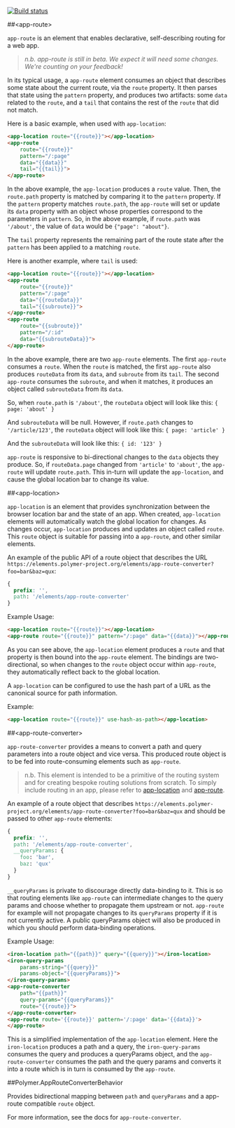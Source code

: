 
<!---

This README is automatically generated from the comments in these files:
app-location.html  app-route-converter-behavior.html  app-route-converter.html  app-route.html

Edit those files, and our readme bot will duplicate them over here!
Edit this file, and the bot will squash your changes :)

The bot does some handling of markdown. Please file a bug if it does the wrong
thing! https://github.com/PolymerLabs/tedium/issues

-->

[![Build status](https://travis-ci.org/PolymerElements/app-route.svg?branch=master)](https://travis-ci.org/PolymerElements/app-route)


##&lt;app-route&gt;

`app-route` is an element that enables declarative, self-describing routing
for a web app.

> *n.b. app-route is still in beta. We expect it will need some changes. We're counting on your feedback!*

In its typical usage, a `app-route` element consumes an object that describes
some state about the current route, via the `route` property. It then parses
that state using the `pattern` property, and produces two artifacts: some `data`
related to the `route`, and a `tail` that contains the rest of the `route` that
did not match.

Here is a basic example, when used with `app-location`:

```html
<app-location route="{{route}}"></app-location>
<app-route
    route="{{route}}"
    pattern="/:page"
    data="{{data}}"
    tail="{{tail}}">
</app-route>
```

In the above example, the `app-location` produces a `route` value. Then, the
`route.path` property is matched by comparing it to the `pattern` property. If
the `pattern` property matches `route.path`, the `app-route` will set or update
its `data` property with an object whose properties correspond to the parameters
in `pattern`. So, in the above example, if `route.path` was `'/about'`, the value
of `data` would be `{"page": "about"}`.

The `tail` property represents the remaining part of the route state after the
`pattern` has been applied to a matching `route`.

Here is another example, where `tail` is used:

```html
<app-location route="{{route}}"></app-location>
<app-route
    route="{{route}}"
    pattern="/:page"
    data="{{routeData}}"
    tail="{{subroute}}">
</app-route>
<app-route
    route="{{subroute}}"
    pattern="/:id"
    data="{{subrouteData}}">
</app-route>
```

In the above example, there are two `app-route` elements. The first
`app-route` consumes a `route`. When the `route` is matched, the first
`app-route` also produces `routeData` from its `data`, and `subroute` from
its `tail`. The second `app-route` consumes the `subroute`, and when it
matches, it produces an object called `subrouteData` from its `data`.

So, when `route.path` is `'/about'`, the `routeData` object will look like
this: `{ page: 'about' }`

And `subrouteData` will be null. However, if `route.path` changes to
`'/article/123'`, the `routeData` object will look like this:
`{ page: 'article' }`

And the `subrouteData` will look like this: `{ id: '123' }`

`app-route` is responsive to bi-directional changes to the `data` objects
they produce. So, if `routeData.page` changed from `'article'` to `'about'`,
the `app-route` will update `route.path`. This in-turn will update the
`app-location`, and cause the global location bar to change its value.



##&lt;app-location&gt;

`app-location` is an element that provides synchronization between the
browser location bar and the state of an app. When created, `app-location`
elements will automatically watch the global location for changes. As changes
occur, `app-location` produces and updates an object called `route`. This
`route` object is suitable for passing into a `app-route`, and other similar
elements.

An example of the public API of a route object that describes the URL
`https://elements.polymer-project.org/elements/app-route-converter?foo=bar&baz=qux`:

```css
{
  prefix: '',
  path: '/elements/app-route-converter'
}
```

Example Usage:

```html
<app-location route="{{route}}"></app-location>
<app-route route="{{route}}" pattern="/:page" data="{{data}}"></app-route>
```

As you can see above, the `app-location` element produces a `route` and that
property is then bound into the `app-route` element. The bindings are two-
directional, so when changes to the `route` object occur within `app-route`,
they automatically reflect back to the global location.

A `app-location` can be configured to use the hash part of a URL as the
canonical source for path information.

Example:

```html
<app-location route="{{route}}" use-hash-as-path></app-location>
```



##&lt;app-route-converter&gt;

`app-route-converter` provides a means to convert a path and query
parameters into a route object and vice versa. This produced route object
is to be fed into route-consuming elements such as `app-route`.

> n.b. This element is intended to be a primitive of the routing system and for
creating bespoke routing solutions from scratch. To simply include routing in
an app, please refer to [app-location](https://github.com/PolymerElements/app-route/blob/master/app-location.html)
and [app-route](https://github.com/PolymerElements/app-route/blob/master/app-route.html).

An example of a route object that describes
`https://elements.polymer-project.org/elements/app-route-converter?foo=bar&baz=qux`
and should be passed to other `app-route` elements:

```css
{
  prefix: '',
  path: '/elements/app-route-converter',
  __queryParams: {
    foo: 'bar',
    baz: 'qux'
  }
}
```

`__queryParams` is private to discourage directly data-binding to it. This is so
that routing elements like `app-route` can intermediate changes to the query
params and choose whether to propagate them upstream or not. `app-route` for
example will not propagate changes to its `queryParams` property if it is not
currently active. A public queryParams object will also be produced in which you
should perform data-binding operations.

Example Usage:

```html
<iron-location path="{{path}}" query="{{query}}"></iron-location>
<iron-query-params
    params-string="{{query}}"
    params-object="{{queryParams}}">
</iron-query-params>
<app-route-converter
    path="{{path}}"
    query-params="{{queryParams}}"
    route="{{route}}">
</app-route-converter>
<app-route route='{{route}}' pattern='/:page' data='{{data}}'>
</app-route>
```

This is a simplified implementation of the `app-location` element. Here the
`iron-location` produces a path and a query, the `iron-query-params` consumes
the query and produces a queryParams object, and the `app-route-converter`
consumes the path and the query params and converts it into a route which is in
turn is consumed by the `app-route`.



##Polymer.AppRouteConverterBehavior

Provides bidirectional mapping between `path` and `queryParams` and a
app-route compatible `route` object.

For more information, see the docs for `app-route-converter`.


